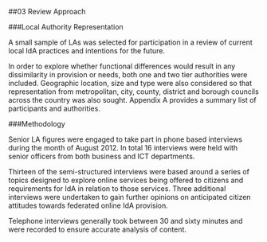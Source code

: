 ##03 Review Approach

###Local Authority Representation


A small sample of LAs was selected for participation in a review of
current local IdA practices and intentions for the future.

In order to explore whether functional differences would result in any
dissimilarity in provision or needs, both one and two tier authorities
were included. Geographic location, size and type were also considered
so that representation from metropolitan, city, county, district and
borough councils across the country was also sought. Appendix A provides
a summary list of participants and authorities.

###Methodology

Senior LA figures were engaged to take part in phone based interviews
during the month of August 2012. In total 16 interviews were held with
senior officers from both business and ICT departments.

Thirteen of the semi-structured interviews were based around a series of
topics designed to explore online services being offered to citizens and
requirements for IdA in relation to those services. Three additional
interviews were undertaken to gain further opinions on anticipated
citizen attitudes towards federated online IdA provision.

Telephone interviews generally took between 30 and sixty minutes and
were recorded to ensure accurate analysis of content.